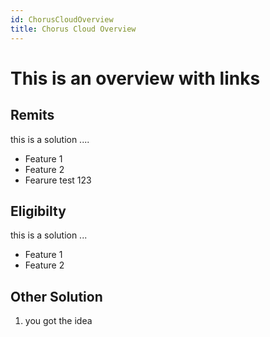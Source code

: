 ```yaml
---
id: ChorusCloudOverview
title: Chorus Cloud Overview
---
```


# This is an overview with links

## Remits
this is a solution ....
* Feature 1
* Feature 2
* Fearure test 123

## Eligibilty

this is a solution ...
* Feature 1
* Feature 2

## Other Solution
1. you got the idea
